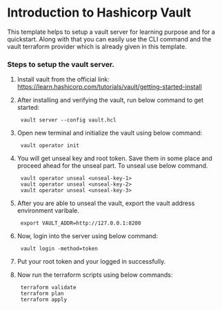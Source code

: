 # Introduction to Hashicorp Vault

This template helps to setup a vault server for learning purpose and for a quickstart.
Along with that you can easily use the CLI command and the vault terraform provider which is already given in this template.

### Steps to setup the vault server.

1. Install vault from the official link: https://learn.hashicorp.com/tutorials/vault/getting-started-install 
2. After installing and verifying the vault, run below command to get started:

        vault server --config vault.hcl

3. Open new terminal and initialize the vault using below command:

        vault operator init

4. You will get unseal key and root token. Save them in some place and proceed ahead for the unseal part. To unseal use below command.

        vault operator unseal <unseal-key-1>
        vault operator unseal <unseal-key-2>
        vault operator unseal <unseal-key-3>

5. After you are able to unseal the vault, export the vault address environment varibale.

        export VAULT_ADDR=http://127.0.0.1:8200

6. Now, login into the server using below command:

        vault login -method=token

7. Put your root token and your logged in successfully.
8. Now run the terraform scripts using below commands:

        terraform validate
        terraform plan
        terraform apply